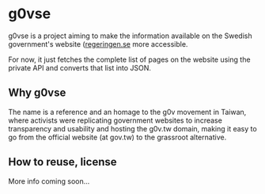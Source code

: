 # g0vse

g0vse is a project aiming to make the information available on the Swedish government's website ([regeringen.se](https://www.regeringen.se) more accessible.

For now, it just fetches the complete list of pages on the website using the private API and converts that list into JSON.

## Why g0vse

The name is a reference and an homage to the g0v movement in Taiwan, where activists were replicating government websites to increase transparency and usability and hosting the g0v.tw domain, making it easy to go from the official website (at gov.tw) to the grassroot alternative.

## How to reuse, license

More info coming soon...
